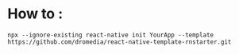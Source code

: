 # How to :
 ```
 npx --ignore-existing react-native init YourApp --template https://github.com/dromedia/react-native-template-rnstarter.git
 ```


